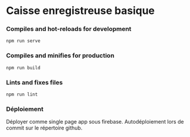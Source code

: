 # Caisse enregistreuse basique

### Compiles and hot-reloads for development

```
npm run serve
```

### Compiles and minifies for production

```
npm run build
```

### Lints and fixes files

```
npm run lint
```

### Déploiement

Déployer comme single page app sous firebase. Autodéploiement lors de commit sur le répertoire github.
